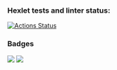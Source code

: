 ### Hexlet tests and linter status:
[![Actions Status](https://github.com/kiriIIV/java-project-78/actions/workflows/hexlet-check.yml/badge.svg)](https://github.com/kiriIIV/java-project-78/actions)

### Badges
<a href="https://codeclimate.com/github/kiriIIV/java-project-78/maintainability"><img src="https://api.codeclimate.com/v1/badges/7da8341c1770b7317229/maintainability" /></a>
<a href="https://codeclimate.com/github/kiriIIV/java-project-78/test_coverage"><img src="https://api.codeclimate.com/v1/badges/7da8341c1770b7317229/test_coverage" /></a>
